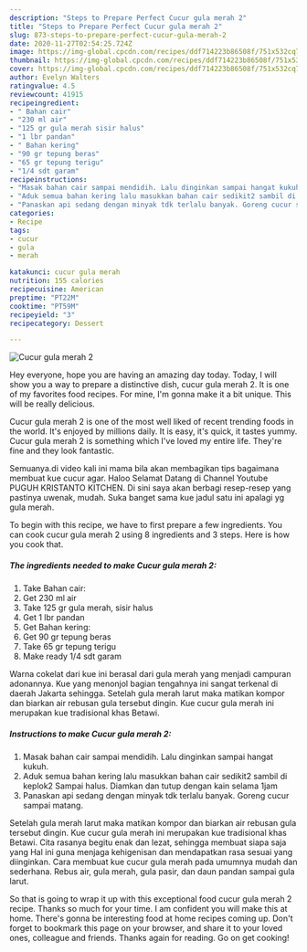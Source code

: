 ```yaml
---
description: "Steps to Prepare Perfect Cucur gula merah 2"
title: "Steps to Prepare Perfect Cucur gula merah 2"
slug: 873-steps-to-prepare-perfect-cucur-gula-merah-2
date: 2020-11-27T02:54:25.724Z
image: https://img-global.cpcdn.com/recipes/ddf714223b86508f/751x532cq70/cucur-gula-merah-2-foto-resep-utama.jpg
thumbnail: https://img-global.cpcdn.com/recipes/ddf714223b86508f/751x532cq70/cucur-gula-merah-2-foto-resep-utama.jpg
cover: https://img-global.cpcdn.com/recipes/ddf714223b86508f/751x532cq70/cucur-gula-merah-2-foto-resep-utama.jpg
author: Evelyn Walters
ratingvalue: 4.5
reviewcount: 41915
recipeingredient:
- " Bahan cair"
- "230 ml air"
- "125 gr gula merah sisir halus"
- "1 lbr pandan"
- " Bahan kering"
- "90 gr tepung beras"
- "65 gr tepung terigu"
- "1/4 sdt garam"
recipeinstructions:
- "Masak bahan cair sampai mendidih. Lalu dinginkan sampai hangat kukuh."
- "Aduk semua bahan kering lalu masukkan bahan cair sedikit2 sambil di keplok2 Sampai halus. Diamkan dan tutup dengan kain selama 1jam"
- "Panaskan api sedang dengan minyak tdk terlalu banyak. Goreng cucur sampai matang."
categories:
- Recipe
tags:
- cucur
- gula
- merah

katakunci: cucur gula merah 
nutrition: 155 calories
recipecuisine: American
preptime: "PT22M"
cooktime: "PT59M"
recipeyield: "3"
recipecategory: Dessert

---
```



![Cucur gula merah 2](https://img-global.cpcdn.com/recipes/ddf714223b86508f/751x532cq70/cucur-gula-merah-2-foto-resep-utama.jpg)

Hey everyone, hope you are having an amazing day today. Today, I will show you a way to prepare a distinctive dish, cucur gula merah 2. It is one of my favorites food recipes. For mine, I'm gonna make it a bit unique. This will be really delicious.

Cucur gula merah 2 is one of the most well liked of recent trending foods in the world. It's enjoyed by millions daily. It is easy, it's quick, it tastes yummy. Cucur gula merah 2 is something which I've loved my entire life. They're fine and they look fantastic.

Semuanya.di video kali ini mama bila akan membagikan tips bagaimana membuat kue cucur agar. Haloo Selamat Datang di Channel Youtube PUGUH KRISTANTO KITCHEN. Di sini saya akan berbagi resep-resep yang pastinya uwenak, mudah. Suka banget sama kue jadul satu ini apalagi yg gula merah.


To begin with this recipe, we have to first prepare a few ingredients. You can cook cucur gula merah 2 using 8 ingredients and 3 steps. Here is how you cook that.

<!--inarticleads1-->

##### The ingredients needed to make Cucur gula merah 2:

1. Take  Bahan cair:
1. Get 230 ml air
1. Take 125 gr gula merah, sisir halus
1. Get 1 lbr pandan
1. Get  Bahan kering:
1. Get 90 gr tepung beras
1. Take 65 gr tepung terigu
1. Make ready 1/4 sdt garam


Warna cokelat dari kue ini berasal dari gula merah yang menjadi campuran adonannya. Kue yang menonjol bagian tengahnya ini sangat terkenal di daerah Jakarta sehingga. Setelah gula merah larut maka matikan kompor dan biarkan air rebusan gula tersebut dingin. Kue cucur gula merah ini merupakan kue tradisional khas Betawi. 

<!--inarticleads2-->

##### Instructions to make Cucur gula merah 2:

1. Masak bahan cair sampai mendidih. Lalu dinginkan sampai hangat kukuh.
1. Aduk semua bahan kering lalu masukkan bahan cair sedikit2 sambil di keplok2 Sampai halus. Diamkan dan tutup dengan kain selama 1jam
1. Panaskan api sedang dengan minyak tdk terlalu banyak. Goreng cucur sampai matang.


Setelah gula merah larut maka matikan kompor dan biarkan air rebusan gula tersebut dingin. Kue cucur gula merah ini merupakan kue tradisional khas Betawi. Cita rasanya begitu enak dan lezat, sehingga membuat siapa saja yang Hal ini guna menjaga kehigenisan dan mendapatkan rasa sesuai yang diinginkan. Cara membuat kue cucur gula merah pada umumnya mudah dan sederhana. Rebus air, gula merah, gula pasir, dan daun pandan sampai gula larut. 

So that is going to wrap it up with this exceptional food cucur gula merah 2 recipe. Thanks so much for your time. I am confident you will make this at home. There's gonna be interesting food at home recipes coming up. Don't forget to bookmark this page on your browser, and share it to your loved ones, colleague and friends. Thanks again for reading. Go on get cooking!
